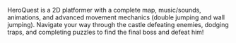 HeroQuest is a 2D platformer with a complete map, music/sounds, animations, and advanced movement mechanics (double jumping and wall jumping). Navigate your way through the castle defeating enemies, dodging traps, and completing puzzles to find the final boss and defeat him!
